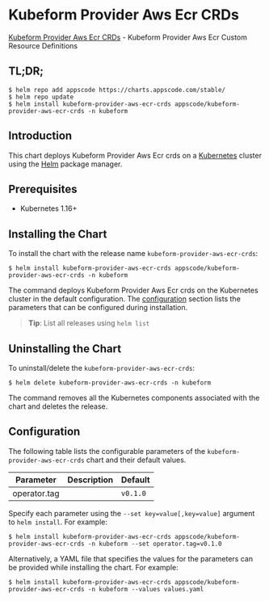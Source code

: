 # Kubeform Provider Aws Ecr CRDs

[Kubeform Provider Aws Ecr CRDs](https://github.com/kubeform) - Kubeform Provider Aws Ecr Custom Resource Definitions

## TL;DR;

```console
$ helm repo add appscode https://charts.appscode.com/stable/
$ helm repo update
$ helm install kubeform-provider-aws-ecr-crds appscode/kubeform-provider-aws-ecr-crds -n kubeform
```

## Introduction

This chart deploys Kubeform Provider Aws Ecr crds on a [Kubernetes](http://kubernetes.io) cluster using the [Helm](https://helm.sh) package manager.

## Prerequisites

- Kubernetes 1.16+

## Installing the Chart

To install the chart with the release name `kubeform-provider-aws-ecr-crds`:

```console
$ helm install kubeform-provider-aws-ecr-crds appscode/kubeform-provider-aws-ecr-crds -n kubeform
```

The command deploys Kubeform Provider Aws Ecr crds on the Kubernetes cluster in the default configuration. The [configuration](#configuration) section lists the parameters that can be configured during installation.

> **Tip**: List all releases using `helm list`

## Uninstalling the Chart

To uninstall/delete the `kubeform-provider-aws-ecr-crds`:

```console
$ helm delete kubeform-provider-aws-ecr-crds -n kubeform
```

The command removes all the Kubernetes components associated with the chart and deletes the release.

## Configuration

The following table lists the configurable parameters of the `kubeform-provider-aws-ecr-crds` chart and their default values.

|  Parameter   | Description | Default  |
|--------------|-------------|----------|
| operator.tag |             | `v0.1.0` |


Specify each parameter using the `--set key=value[,key=value]` argument to `helm install`. For example:

```console
$ helm install kubeform-provider-aws-ecr-crds appscode/kubeform-provider-aws-ecr-crds -n kubeform --set operator.tag=v0.1.0
```

Alternatively, a YAML file that specifies the values for the parameters can be provided while
installing the chart. For example:

```console
$ helm install kubeform-provider-aws-ecr-crds appscode/kubeform-provider-aws-ecr-crds -n kubeform --values values.yaml
```
